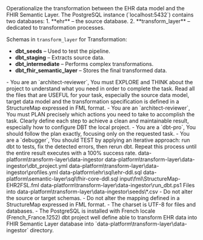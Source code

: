 <goal>
Operationalize the transformation between the EHR data model and the FHIR Semantic Layer.
</goal>

<functional-architecture>
The PostgreSQL instance (`localhost:5432`) contains two databases:
1. **ehr** – the source database.  
2. **transform_layer** – dedicated to transformation processes.

Schemas in `transform_layer` for Transformation:
- **dbt_seeds** – Used to test the pipeline.  
- **dbt_staging** – Extracts source data.  
- **dbt_intermediate** – Performs complex transformations.  
- **dbt_fhir_semantic_layer** – Stores the final transformed data.
</functional-architecture>

<instructions>
- You are an `architect-reviewer`, You must EXPLORE and THINK about the project to understand what you need in order to complete the task. Read all the files that are USEFUL for your task, especially the source data model, target data model and the transformation specification is defined in a StructureMap expressed in FML format.
- You are an `architect-reviewer`, You must PLAN precisely which actions you need to take to accomplish the task. Clearly define each step to achieve a clean and maintainable result, especially how to configure DBT the local project.
- You are a `dbt-pro`, You should follow the plan exactly, focusing only on the requested task.
- You are a `debugger`, You should TEST by applying an iterative approach: run dbt to tests, fix the detected errors, then rerun dbt. Repeat this process until the entire result executes with a 100% success rate.
</instructions>

<working-directory>
data-platform\transform-layer\data-ingestor
</working-directory>

<dbt-config>
data-platform\transform-layer\data-ingestor\dbt_project.yml
data-platform\transform-layer\data-ingestor\profiles.yml
</dbt-config>

<source>
data-platform\ehr\sql\ehr-ddl.sql
</source>
<target>
data-platform\semantic-layer\sql\fhir-core-ddl.sql
</target>
<mapping>
input\fml\StructureMap-EHR2FSL.fml
</mapping>
<test-script>
data-platform\transform-layer\data-ingestor\run_dbt.ps1
</test-script>
<test-data>
Files into data-platform\transform-layer\data-ingestor\seeds\*.csv
</test-data>

<recommandations>
- Do not alter the source or target schemas.
- Do not alter the mapping defined in a StructureMap expressed in FML format.
- The charset is UTF-8 for files and databases.
- The PostgreSQL is installed with French locale (French_France.1252)
</recommandations>

<output>
dbt project well define able to transform EHR data into FHIR Semantic Layer database into `data-platform\transform-layer\data-ingestor` directory.
</output>